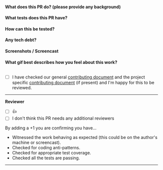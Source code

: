 #### What does this PR do? (please provide any background)

#### What tests does this PR have?

#### How can this be tested?

#### Any tech debt?

#### Screenshots / Screencast

#### What gif best describes how you feel about this work?
![]()

- [ ] I have checked our general [contributing document](https://github.com/holidayextras/data-pipeline-documentation-ref/blob/master/CONTRIBUTING.md) and the project specific [contributing document](../blob/master/CONTRIBUTING.md) (if present) and I'm happy for this to be reviewed.

---

**Reviewer**
- [ ] :+1:
- [ ] I don't think this PR needs any additional reviewers

By adding a +1 you are confirming you have...
- Witnessed the work behaving as expected (this could be on the author's machine or screencast).
- Checked for coding anti-patterns.
- Checked for appropriate test coverage.
- Checked all the tests are passing.

---